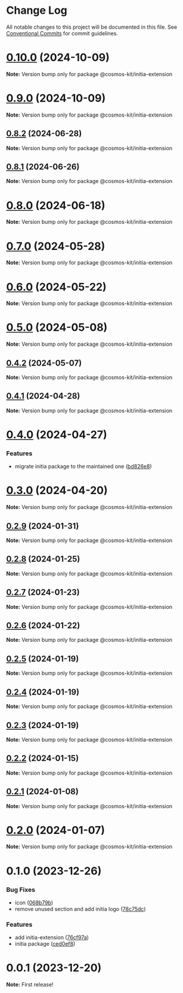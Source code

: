 # Change Log

All notable changes to this project will be documented in this file.
See [Conventional Commits](https://conventionalcommits.org) for commit guidelines.

# [0.10.0](https://github.com/cosmology-tech/cosmos-kit/compare/@cosmos-kit/initia-extension@0.9.0...@cosmos-kit/initia-extension@0.10.0) (2024-10-09)

**Note:** Version bump only for package @cosmos-kit/initia-extension





# [0.9.0](https://github.com/cosmology-tech/cosmos-kit/compare/@cosmos-kit/initia-extension@0.8.2...@cosmos-kit/initia-extension@0.9.0) (2024-10-09)

**Note:** Version bump only for package @cosmos-kit/initia-extension





## [0.8.2](https://github.com/cosmology-tech/cosmos-kit/compare/@cosmos-kit/initia-extension@0.8.1...@cosmos-kit/initia-extension@0.8.2) (2024-06-28)

**Note:** Version bump only for package @cosmos-kit/initia-extension





## [0.8.1](https://github.com/cosmology-tech/cosmos-kit/compare/@cosmos-kit/initia-extension@0.8.0...@cosmos-kit/initia-extension@0.8.1) (2024-06-26)

**Note:** Version bump only for package @cosmos-kit/initia-extension





# [0.8.0](https://github.com/cosmology-tech/cosmos-kit/compare/@cosmos-kit/initia-extension@0.7.0...@cosmos-kit/initia-extension@0.8.0) (2024-06-18)

**Note:** Version bump only for package @cosmos-kit/initia-extension





# [0.7.0](https://github.com/cosmology-tech/cosmos-kit/compare/@cosmos-kit/initia-extension@0.6.0...@cosmos-kit/initia-extension@0.7.0) (2024-05-28)

**Note:** Version bump only for package @cosmos-kit/initia-extension





# [0.6.0](https://github.com/cosmology-tech/cosmos-kit/compare/@cosmos-kit/initia-extension@0.5.0...@cosmos-kit/initia-extension@0.6.0) (2024-05-22)

**Note:** Version bump only for package @cosmos-kit/initia-extension





# [0.5.0](https://github.com/cosmology-tech/cosmos-kit/compare/@cosmos-kit/initia-extension@0.4.2...@cosmos-kit/initia-extension@0.5.0) (2024-05-08)

**Note:** Version bump only for package @cosmos-kit/initia-extension





## [0.4.2](https://github.com/cosmology-tech/cosmos-kit/compare/@cosmos-kit/initia-extension@0.4.1...@cosmos-kit/initia-extension@0.4.2) (2024-05-07)

**Note:** Version bump only for package @cosmos-kit/initia-extension

## [0.4.1](https://github.com/cosmology-tech/cosmos-kit/compare/@cosmos-kit/initia-extension@0.4.0...@cosmos-kit/initia-extension@0.4.1) (2024-04-28)

**Note:** Version bump only for package @cosmos-kit/initia-extension

# [0.4.0](https://github.com/cosmology-tech/cosmos-kit/compare/@cosmos-kit/initia-extension@0.3.0...@cosmos-kit/initia-extension@0.4.0) (2024-04-27)

### Features

- migrate initia package to the maintained one ([bd826e8](https://github.com/cosmology-tech/cosmos-kit/commit/bd826e84494e4ccf8867a5a24e7c5dd45e7e8ac0))

# [0.3.0](https://github.com/cosmology-tech/cosmos-kit/compare/@cosmos-kit/initia-extension@0.2.9...@cosmos-kit/initia-extension@0.3.0) (2024-04-20)

**Note:** Version bump only for package @cosmos-kit/initia-extension

## [0.2.9](https://github.com/cosmology-tech/cosmos-kit/compare/@cosmos-kit/initia-extension@0.2.8...@cosmos-kit/initia-extension@0.2.9) (2024-01-31)

**Note:** Version bump only for package @cosmos-kit/initia-extension

## [0.2.8](https://github.com/cosmology-tech/cosmos-kit/compare/@cosmos-kit/initia-extension@0.2.7...@cosmos-kit/initia-extension@0.2.8) (2024-01-25)

**Note:** Version bump only for package @cosmos-kit/initia-extension

## [0.2.7](https://github.com/cosmology-tech/cosmos-kit/compare/@cosmos-kit/initia-extension@0.2.6...@cosmos-kit/initia-extension@0.2.7) (2024-01-23)

**Note:** Version bump only for package @cosmos-kit/initia-extension

## [0.2.6](https://github.com/cosmology-tech/cosmos-kit/compare/@cosmos-kit/initia-extension@0.2.5...@cosmos-kit/initia-extension@0.2.6) (2024-01-22)

**Note:** Version bump only for package @cosmos-kit/initia-extension

## [0.2.5](https://github.com/cosmology-tech/cosmos-kit/compare/@cosmos-kit/initia-extension@0.2.4...@cosmos-kit/initia-extension@0.2.5) (2024-01-19)

**Note:** Version bump only for package @cosmos-kit/initia-extension

## [0.2.4](https://github.com/cosmology-tech/cosmos-kit/compare/@cosmos-kit/initia-extension@0.2.3...@cosmos-kit/initia-extension@0.2.4) (2024-01-19)

**Note:** Version bump only for package @cosmos-kit/initia-extension

## [0.2.3](https://github.com/cosmology-tech/cosmos-kit/compare/@cosmos-kit/initia-extension@0.2.2...@cosmos-kit/initia-extension@0.2.3) (2024-01-19)

**Note:** Version bump only for package @cosmos-kit/initia-extension

## [0.2.2](https://github.com/cosmology-tech/cosmos-kit/compare/@cosmos-kit/initia-extension@0.2.1...@cosmos-kit/initia-extension@0.2.2) (2024-01-15)

**Note:** Version bump only for package @cosmos-kit/initia-extension

## [0.2.1](https://github.com/cosmology-tech/cosmos-kit/compare/@cosmos-kit/initia-extension@0.2.0...@cosmos-kit/initia-extension@0.2.1) (2024-01-08)

**Note:** Version bump only for package @cosmos-kit/initia-extension

# [0.2.0](https://github.com/cosmology-tech/cosmos-kit/compare/@cosmos-kit/initia-extension@0.1.0...@cosmos-kit/initia-extension@0.2.0) (2024-01-07)

**Note:** Version bump only for package @cosmos-kit/initia-extension

# 0.1.0 (2023-12-26)

### Bug Fixes

- icon ([068b79b](https://github.com/cosmology-tech/cosmos-kit/commit/068b79bfb66a030ec11578a8d351107732030811))
- remove unused section and add initia logo ([78c75dc](https://github.com/cosmology-tech/cosmos-kit/commit/78c75dcd9c46aee2fb9b07c479540b0e43c5ab15))

### Features

- add initia-extension ([76cf97a](https://github.com/cosmology-tech/cosmos-kit/commit/76cf97a048c6e5a45e4729b81b3c0caba0a3d5b7))
- initia package ([ced0ef8](https://github.com/cosmology-tech/cosmos-kit/commit/ced0ef8f4d2e0b1f6dd815003dc351f8eda39d6a))

# 0.0.1 (2023-12-20)

**Note:** First release!
